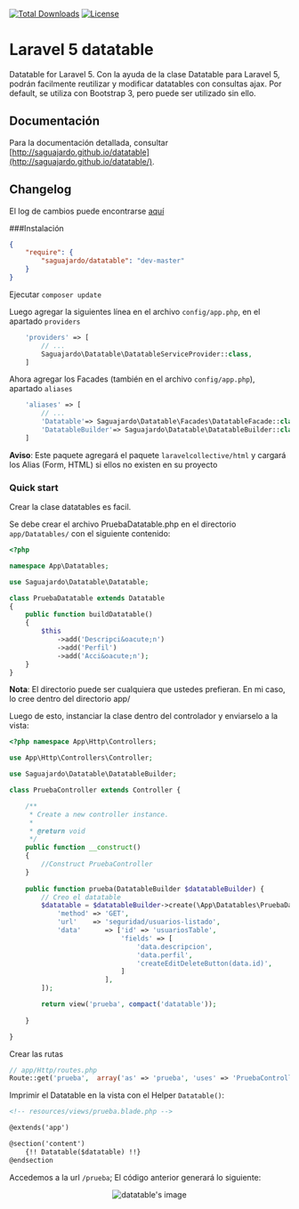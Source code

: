 [![Total Downloads](https://img.shields.io/packagist/dt/saguajardo/datatable.svg?style=flat)](https://packagist.org/packages/saguajardo/datatable)
[![License](https://img.shields.io/badge/license-MIT-brightgreen.svg?style=flat)](LICENSE)

# Laravel 5 datatable

Datatable for Laravel 5. Con la ayuda de la clase Datatable para Laravel 5, podrán facilmente reutilizar y modificar datatables con consultas ajax.
Por default, se utiliza con Bootstrap 3, pero puede ser utilizado sin ello.

## Documentación
Para la documentación detallada, consultar [http://saguajardo.github.io/datatable](http://saguajardo.github.io/datatable/).

## Changelog
El log de cambios puede encontrarse [aquí](https://github.com/saguajardo/datatable/blob/master/CHANGELOG.md)

###Instalación

``` json
{
    "require": {
        "saguajardo/datatable": "dev-master"
    }
}
```

Ejecutar `composer update`

Luego agregar la siguientes línea en el archivo `config/app.php`, en el apartado `providers`

``` php
    'providers' => [
        // ...
        Saguajardo\Datatable\DatatableServiceProvider::class,
    ]
```

Ahora agregar los Facades (también en el archivo `config/app.php`), apartado `aliases`

``` php
    'aliases' => [
        // ...
        'Datatable'=> Saguajardo\Datatable\Facades\DatatableFacade::class,
        'DatatableBuilder'=> Saguajardo\Datatable\DatatableBuilder::class,
    ]

```

**Aviso**: Este paquete agregará el paquete `laravelcollective/html` y cargará los Alias (Form, HTML) si ellos no existen en su proyecto

### Quick start

Crear la clase datatables es facil.

Se debe crear el archivo PruebaDatatable.php en el directorio `app/Datatables/` con el siguiente contenido:

```php
<?php 

namespace App\Datatables;

use Saguajardo\Datatable\Datatable;

class PruebaDatatable extends Datatable
{
    public function buildDatatable()
    {
        $this
            ->add('Descripci&oacute;n')
            ->add('Perfil')
            ->add('Acci&oacute;n');
    }
}
```

**Nota**: El directorio puede ser cualquiera que ustedes prefieran. En mi caso, lo cree dentro del directorio app/

Luego de esto, instanciar la clase dentro del controlador y enviarselo a la vista:

```php
<?php namespace App\Http\Controllers;

use App\Http\Controllers\Controller;

use Saguajardo\Datatable\DatatableBuilder;

class PruebaController extends Controller {

    /**
     * Create a new controller instance.
     *
     * @return void
     */
    public function __construct()
    {
        //Construct PruebaController
    }
	
	public function prueba(DatatableBuilder $datatableBuilder) {
		// Creo el datatable
        $datatable = $datatableBuilder->create(\App\Datatables\PruebaDatatable::class, [
            'method' => 'GET',
            'url'    => 'seguridad/usuarios-listado',
            'data'      => ['id' => 'usuariosTable',
                            'fields' => [
                                'data.descripcion',
                                'data.perfil',
                                'createEditDeleteButton(data.id)',
                            ]
                        ],
        ]);

        return view('prueba', compact('datatable'));
		
	}

}
```

Crear las rutas

```php
// app/Http/routes.php
Route::get('prueba',  array('as' => 'prueba', 'uses' => 'PruebaController@prueba'));
```

Imprimir el Datatable en la vista con el Helper `Datatable()`:

```html
<!-- resources/views/prueba.blade.php -->

@extends('app')

@section('content')
    {!! Datatable($datatable) !!}
@endsection
```

Accedemos a la url `/prueba`; El código anterior generará lo siguiente:

<p align="center">
  <img src="https://github.com/saguajardo/datatable/blob/1.1/datatable.JPG" alt="datatable's image"/>
</p>
